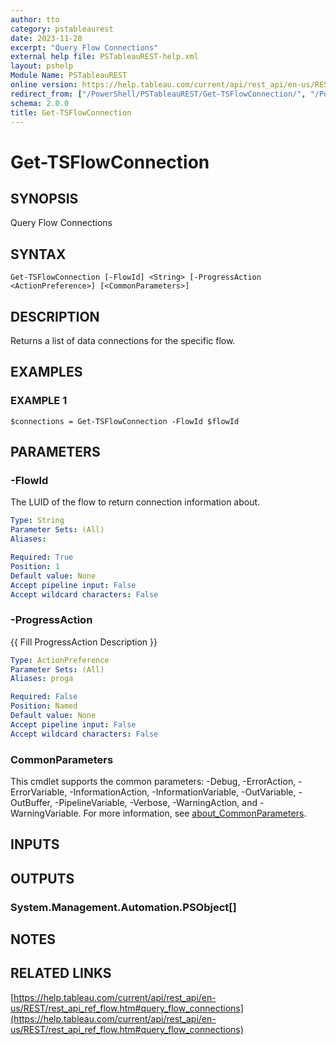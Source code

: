 ```yaml
---
author: tto
category: pstableaurest
date: 2023-11-28
excerpt: "Query Flow Connections"
external help file: PSTableauREST-help.xml
layout: pshelp
Module Name: PSTableauREST
online version: https://help.tableau.com/current/api/rest_api/en-us/REST/rest_api_ref_flow.htm#query_flow_connections
redirect_from: ["/PowerShell/PSTableauREST/Get-TSFlowConnection/", "/PowerShell/PSTableauREST/get-tsflowconnection/", "/PowerShell/get-tsflowconnection/"]
schema: 2.0.0
title: Get-TSFlowConnection
---
```


# Get-TSFlowConnection

## SYNOPSIS
Query Flow Connections

## SYNTAX

```
Get-TSFlowConnection [-FlowId] <String> [-ProgressAction <ActionPreference>] [<CommonParameters>]
```

## DESCRIPTION
Returns a list of data connections for the specific flow.

## EXAMPLES

### EXAMPLE 1
```
$connections = Get-TSFlowConnection -FlowId $flowId
```

## PARAMETERS

### -FlowId
The LUID of the flow to return connection information about.

```yaml
Type: String
Parameter Sets: (All)
Aliases:

Required: True
Position: 1
Default value: None
Accept pipeline input: False
Accept wildcard characters: False
```

### -ProgressAction
{{ Fill ProgressAction Description }}

```yaml
Type: ActionPreference
Parameter Sets: (All)
Aliases: proga

Required: False
Position: Named
Default value: None
Accept pipeline input: False
Accept wildcard characters: False
```

### CommonParameters
This cmdlet supports the common parameters: -Debug, -ErrorAction, -ErrorVariable, -InformationAction, -InformationVariable, -OutVariable, -OutBuffer, -PipelineVariable, -Verbose, -WarningAction, and -WarningVariable. For more information, see [about_CommonParameters](http://go.microsoft.com/fwlink/?LinkID=113216).

## INPUTS

## OUTPUTS

### System.Management.Automation.PSObject[]
## NOTES

## RELATED LINKS

[https://help.tableau.com/current/api/rest_api/en-us/REST/rest_api_ref_flow.htm#query_flow_connections](https://help.tableau.com/current/api/rest_api/en-us/REST/rest_api_ref_flow.htm#query_flow_connections)

